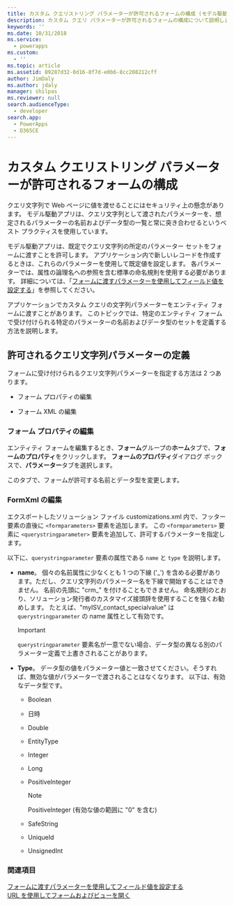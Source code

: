 ```yaml
---
title: カスタム クエリストリング パラメーターが許可されるフォームの構成 (モデル駆動型アプリ) | Microsoft Docs
description: カスタム クエリ パラメーターが許可されるフォームの構成について説明します。 アプリケーション内で新しいレコードを作成するときは、これらのパラメーターを使用して既定値を設定します。
keywords: ''
ms.date: 10/31/2018
ms.service:
  - powerapps
ms.custom:
  - ''
ms.topic: article
ms.assetid: 89287d32-0d16-8f7d-e0b6-8cc208212cff
author: JimDaly
ms.author: jdaly
manager: shilpas
ms.reviewer: null
search.audienceType:
  - developer
search.app:
  - PowerApps
  - D365CE
---
```


# <a name="configure-a-form-to-accept-custom-querystring-parameters"></a>カスタム クエリストリング パラメーターが許可されるフォームの構成

<!-- https://docs.microsoft.com/en-us/dynamics365/customer-engagement/developer/configure-form-accept-custom-querystring-parameters -->

クエリ文字列で Web ページに値を渡せることにはセキュリティ上の懸念があります。 モデル駆動アプリは、クエリ文字列として渡されたパラメーターを、想定されるパラメーターの名前およびデータ型の一覧と常に突き合わせるというベスト プラクティスを使用しています。  
  
 モデル駆動アプリは、既定でクエリ文字列の所定のパラメーター セットをフォームに渡すことを許可します。 アプリケーション内で新しいレコードを作成するときは、これらのパラメーターを使用して既定値を設定します。 各パラメーターでは、属性の論理名への参照を含む標準の命名規則を使用する必要があります。 詳細については、「[フォームに渡すパラメーターを使用してフィールド値を設定する](set-field-values-using-parameters-passed-form.md)」を参照してください。  
  
 アプリケーションでカスタム クエリの文字列パラメーターをエンティティ フォームに渡すことがあります。 このトピックでは、特定のエンティティ フォームで受け付けられる特定のパラメーターの名前およびデータ型のセットを定義する方法を説明します。  
  
## <a name="define-allowed-query-string-parameters"></a>許可されるクエリ文字列パラメーターの定義  
 フォームに受け付けられるクエリ文字列パラメーターを指定する方法は 2 つあります。  
  
-   フォーム プロパティの編集  
  
-   フォーム XML の編集  
  
### <a name="edit-form-properties"></a>フォーム プロパティの編集  
 エンティティ フォームを編集するとき、**フォーム**グループの**ホーム**タブで、**フォームのプロパティ**をクリックします。 **フォームのプロパティ**ダイアログ ボックスで、**パラメーター**タブを選択します。  
  
 このタブで、フォームが許可する名前とデータ型を変更します。  
  
### <a name="edit-formxml"></a>FormXml の編集  
 エクスポートしたソリューション ファイル customizations.xml 内で、フッター要素の直後に `<formparameters>` 要素を追加します。 この `<formparameters>` 要素に `<querystringparameter>` 要素を追加して、許可するパラメーターを指定します。  
  
 以下に、`querystringparameter` 要素の属性である `name` と `type` を説明します。  
  
- **name**。 個々の名前属性に少なくとも 1 つの下線 ('\_') を含める必要があります。ただし、クエリ文字列のパラメーター名を下線で開始することはできません。 名前の先頭に "crm\_" を付けることもできません。 命名規則のとおり、ソリューション発行者のカスタマイズ接頭辞を使用することを強くお勧めします。 たとえば、"myISV_contact_specialvalue" は `querystringparameter` の name 属性として有効です。  
  
    > [!IMPORTANT]
    >  `querystringparameter` 要素名が一意でない場合、データ型の異なる別のパラメーター定義で上書きされることがあります。  
  
- **Type**。 データ型の値をパラメーター値と一致させてください。そうすれば、無効な値がパラメーターで渡されることはなくなります。 以下は、有効なデータ型です。  
  
    -   Boolean  
  
    -   日時  
  
    -   Double  
  
    -   EntityType  
  
    -   Integer  
  
    -   Long  
  
    -   PositiveInteger  
  
        > [!NOTE]
        >  PositiveInteger (有効な値の範囲に "0" を含む)  
  
    -   SafeString  
  
    -   UniqueId  
  
    -   UnsignedInt  
  
### <a name="see-also"></a>関連項目  
 [フォームに渡すパラメーターを使用してフィールド値を設定する](set-field-values-using-parameters-passed-form.md)   
 [URL を使用してフォームおよびビューを開く](open-forms-views-dialogs-reports-url.md)
